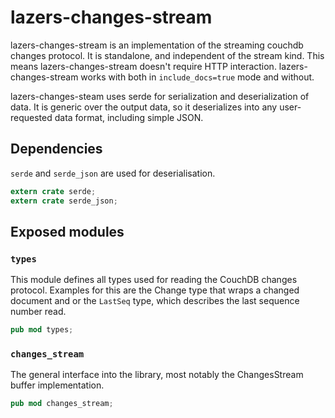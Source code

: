 # lazers-changes-stream

lazers-changes-stream is an implementation of the streaming couchdb changes
protocol. It is standalone, and independent of the stream kind. This means
lazers-changes-stream doesn't require HTTP interaction. lazers-changes-stream
works with both in `include_docs=true` mode and without.

lazers-changes-steam uses serde for serialization and deserialization of data.
It is generic over the output data, so it deserializes into any user-requested
data format, including simple JSON.

## Dependencies

`serde` and `serde_json` are used for deserialisation.

```rust
extern crate serde;
extern crate serde_json;
```

## Exposed modules

### `types`

This module defines all types used for reading the CouchDB changes protocol.
Examples for this are the Change type that wraps a changed document and or the
`LastSeq` type, which describes the last sequence number read.

```rust
pub mod types;
```

### `changes_stream`

The general interface into the library, most notably the ChangesStream buffer
implementation.

```rust
pub mod changes_stream;
```
